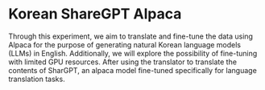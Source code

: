 # Korean ShareGPT Alpaca

Through this experiment, we aim to translate and fine-tune the data using Alpaca for the purpose of generating natural Korean language models (LLMs) in English. Additionally, we will explore the possibility of fine-tuning with limited GPU resources.
After using the translator to translate the contents of SharGPT, an alpaca model fine-tuned specifically for language translation tasks.
